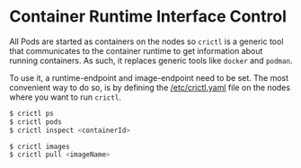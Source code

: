 # Container Runtime Interface Control

All Pods are started as containers on the nodes so `crictl` is a generic tool that communicates to the container runtime to get information about running containers. As such, it replaces generic tools like `docker` and `podman`.

To use it, a runtime-endpoint and image-endpoint need to be set. The most convenient way to do so, is by defining the [/etc/crictl.yaml](./crictl.yaml) file on the nodes where you want to run `crictl`.

```sh
$ crictl ps
$ crictl pods
$ crictl inspect <containerId>

$ crictl images
$ crictl pull <imageName>
```
